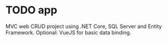 # TODO app 
MVC web CRUD project using .NET Core, SQL Server and Entity Framework.
Optional: VueJS for basic data binding.
